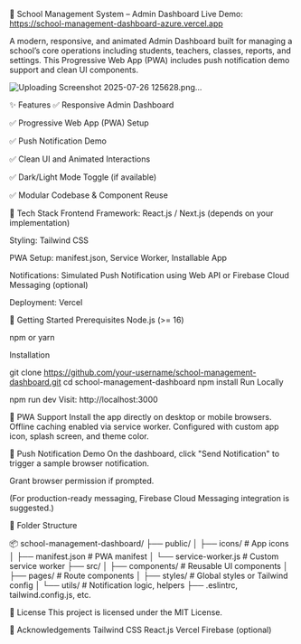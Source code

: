 📘 School Management System – Admin Dashboard
Live Demo: https://school-management-dashboard-azure.vercel.app

A modern, responsive, and animated Admin Dashboard built for managing a school’s core operations including students, teachers, classes, reports, and settings. This Progressive Web App (PWA) includes push notification demo support and clean UI components.







![Uploading Screenshot 2025-07-26 125628.png…]()







✨ Features
✅ Responsive Admin Dashboard

✅ Progressive Web App (PWA) Setup

✅ Push Notification Demo

✅ Clean UI and Animated Interactions

✅ Dark/Light Mode Toggle (if available)

✅ Modular Codebase & Component Reuse

🔧 Tech Stack
Frontend Framework: React.js / Next.js (depends on your implementation)

Styling: Tailwind CSS

PWA Setup: manifest.json, Service Worker, Installable App

Notifications: Simulated Push Notification using Web API or Firebase Cloud Messaging (optional)

Deployment: Vercel

🚀 Getting Started
Prerequisites
Node.js (>= 16)

npm or yarn

Installation

git clone https://github.com/your-username/school-management-dashboard.git
cd school-management-dashboard
npm install
Run Locally

npm run dev
Visit: http://localhost:3000

📱 PWA Support
Install the app directly on desktop or mobile browsers.
Offline caching enabled via service worker.
Configured with custom app icon, splash screen, and theme color.

🔔 Push Notification Demo
On the dashboard, click "Send Notification" to trigger a sample browser notification.

Grant browser permission if prompted.

(For production-ready messaging, Firebase Cloud Messaging integration is suggested.)

📁 Folder Structure

📦 school-management-dashboard/
├── public/
│   ├── icons/               # App icons
│   ├── manifest.json        # PWA manifest
│   └── service-worker.js    # Custom service worker
├── src/
│   ├── components/          # Reusable UI components
│   ├── pages/               # Route components
│   ├── styles/              # Global styles or Tailwind config
│   └── utils/               # Notification logic, helpers
├── .eslintrc, tailwind.config.js, etc.


📄 License
This project is licensed under the MIT License.

🙌 Acknowledgements
Tailwind CSS
React.js
Vercel
Firebase (optional)
